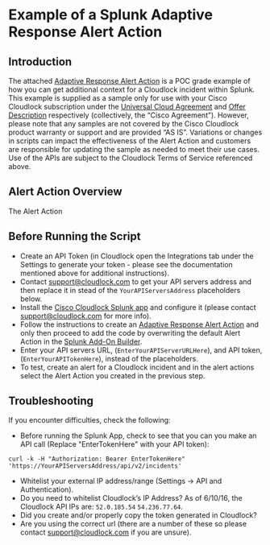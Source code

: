# Example of a Splunk Adaptive Response Alert Action

## Introduction
The attached [Adaptive Response Alert Action](http://dev.splunk.com/view/enterprise-security/SP-CAAAFBF) is a POC grade example of how you can get additional context for a Cloudlock incident within Splunk. This example is supplied as a sample only for use with your Cisco Cloudlock subscription under the [Universal Cloud Agreement](http://www.cisco.com/c/dam/en_us/about/doing_business/legal/docs/universal-cloud-agreement.pdf) and [Offer Description](http://www.cisco.com/c/dam/en_us/about/doing_business/legal/docs/omnibus-cloud-security.pdf) respectively (collectively, the “Cisco Agreement”).
However, please note that any samples are not covered by the Cisco Cloudlock product warranty or support and are provided “AS IS”. Variations or changes in scripts can impact the effectiveness of the Alert Action and customers are responsible for updating the sample as needed to meet their use cases. Use of the APIs are subject to the Cloudlock Terms of Service referenced above.

## Alert Action Overview
The Alert Action 
 
## Before Running the Script
* Create an API Token (in Cloudlock open the Integrations tab under the Settings to generate your token - please see the documentation mentioned above for additional instructions).
* Contact support@cloudlock.com to get your API servers address and then replace it in stead of the `YourAPIServersAddress` placeholders below.
* Install the [Cisco Cloudlock Splunk app](https://splunkbase.splunk.com/app/3043/) and configure it (please contact support@cloudlock.com for more info).
* Follow the instructions to create an [Adaptive Response Alert Action](http://dev.splunk.com/view/enterprise-security/SP-CAAAFBF) and only then proceed to add the code by overwriting the default Alert Action in the [Splunk Add-On Builder](https://splunkbase.splunk.com/app/2962/).
* Enter your API servers URL, (`EnterYourAPIServerURLHere`), and API token, (`EnterYourAPITokenHere`), instead of the placeholders.
* To test, create an alert for a Cloudlock incident and in the alert actions select the Alert Action you created in the previous step.


## Troubleshooting
If you encounter difficulties, check the following:
* Before running the Splunk App, check to see that you can you make an API call (Replace "EnterTokenHere" with your API token):
```
curl -k -H "Authorization: Bearer EnterTokenHere" 'https://YourAPIServersAddress/api/v2/incidents'
```

* Whitelist your external IP address/range (Settings -> API and Authentication).
* Do you need to whitelist Cloudlock’s IP Address? As of 6/10/16, the Cloudlock API IPs are: `52.0.185.54`
  `54.236.77.64`.
* Did you create and/or properly copy the token generated in Cloudlock?
* Are you using the correct url (there are a number of these so please contact support@cloudlock.com if you are unsure).
